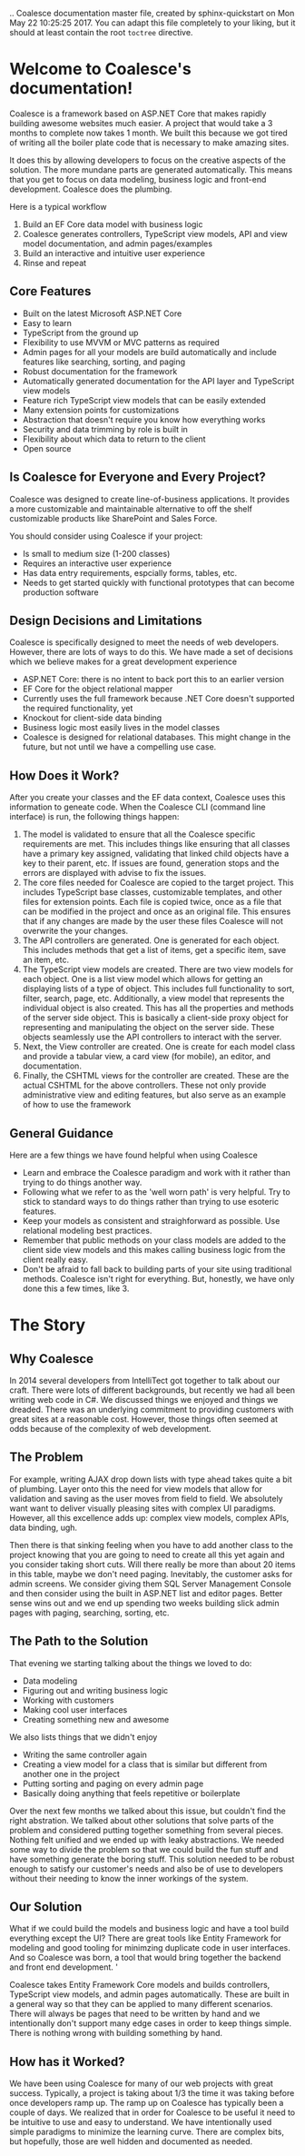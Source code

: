 
.. Coalesce documentation master file, created by
   sphinx-quickstart on Mon May 22 10:25:25 2017.
   You can adapt this file completely to your liking, but it should at least
   contain the root `toctree` directive.

Welcome to Coalesce's documentation!
====================================

Coalesce is a framework based on ASP.NET Core that makes rapidly building awesome websites much easier. A project that would take a 3 months to complete now takes 1 month. We built this because we got tired of writing all the boiler plate code that is necessary to make amazing sites. 

It does this by allowing developers to focus on the creative aspects of the solution. The more mundane parts are generated automatically. This means that you get to focus on data modeling, business logic and front-end development. Coalesce does the plumbing.

Here is a typical workflow
   1. Build an EF Core data model with business logic
   2. Coalesce generates controllers, TypeScript view models, API and view model documentation, and admin pages/examples
   3. Build an interactive and intuitive user experience
   4. Rinse and repeat


Core Features
-------------
   * Built on the latest Microsoft ASP.NET Core
   * Easy to learn
   * TypeScript from the ground up
   * Flexibility to use MVVM or MVC patterns as required
   * Admin pages for all your models are build automatically and include features like searching, sorting, and paging
   * Robust documentation for the framework
   * Automatically generated documentation for the API layer and TypeScript view models
   * Feature rich TypeScript view models that can be easily extended
   * Many extension points for customizations
   * Abstraction that doesn't require you know how everything works
   * Security and data trimming by role is built in
   * Flexibility about which data to return to the client
   * Open source


Is Coalesce for Everyone and Every Project?
-------------------------------------------

Coalesce was designed to create line-of-business applications. It provides a more customizable and maintainable alternative to off the shelf customizable products like SharePoint and Sales Force. 

You should consider using Coalesce if your project:
   * Is small to medium size (1-200 classes)
   * Requires an interactive user experience
   * Has data entry requirements, espcially forms, tables, etc.
   * Needs to get started quickly with functional prototypes that can become production software


Design Decisions and Limitations
--------------------------------

Coalesce is specifically designed to meet the needs of web developers. However, there are lots of ways to do this. We have made a set of decisions which we believe makes for a great development experience

   * ASP.NET Core: there is no intent to back port this to an earlier version
   * EF Core for the object relational mapper
   * Currently uses the full framework because .NET Core doesn't supported the required functionality, yet
   * Knockout for client-side data binding 
   * Business logic most easily lives in the model classes
   * Coalesce is designed for relational databases. This might change in the future, but not until we have a compelling use case.


How Does it Work?
-----------------

After you create your classes and the EF data context, Coalesce uses this information to geneate code. When the Coalesce CLI (command line interface) is run, the following things happen:

   1. The model is validated to ensure that all the Coalesce specific requirements are met. This includes things like ensuring that all classes have a primary key assigned, validating that linked child objects have a key to their parent, etc. If issues are found, generation stops and the errors are displayed with advise to fix the issues.
   2. The core files needed for Coalesce are copied to the target project. This includes TypeScript base classes, customizable templates, and other files for extension points. Each file is copied twice, once as a file that can be modified in the project and once as an original file. This ensures that if any changes are made by the user these files Coalesce will not overwrite the your changes.
   3. The API controllers are generated. One is generated for each object. This includes methods that get a list of items, get a specific item, save an item, etc. 
   4. The TypeScript view models are created. There are two view models for each object. One is a list view model which allows for getting an displaying lists of a type of object. This includes full functionality to sort, filter, search, page, etc. Additionally, a view model that represents the individual object is also created. This has all the properties and methods of the server side object. This is basically a client-side proxy object for representing and manipulating the object on the server side. These objects seamlessly use the API controllers to interact with the server. 
   5. Next, the View controller are created. One is create for each model class and provide a tabular view, a card view (for mobile), an editor, and documentation.
   6. Finally, the CSHTML views for the controller are created. These are the actual CSHTML for the above controllers. These not only provide administrative view and editing features, but also serve as an example of how to use the framework


General Guidance
----------------

Here are a few things we have found helpful when using Coalesce

   * Learn and embrace the Coalesce paradigm and work with it rather than trying to do things another way.
   * Following what we refer to as the 'well worn path' is very helpful. Try to stick to standard ways to do things rather than trying to use esoteric features.
   * Keep your models as consistent and straighforward as possible. Use relational modeling best practices.
   * Remember that public methods on your class models are added to the client side view models and this makes calling business logic from the client really easy.
   * Don't be afraid to fall back to building parts of your site using traditional methods. Coalesce isn't right for everything. But, honestly, we have only done this a few times, like 3. 


The Story
=========

Why Coalesce
------------

In 2014 several developers from IntelliTect got together to talk about our craft. There were lots of different backgrounds, but recently we had all been writing web code in C#. We discussed things we enjoyed and things we dreaded. There was an underlying commitment to providing customers with great sites at a reasonable cost. However, those things often seemed at odds because of the complexity of web development.

The Problem
-----------

For example, writing AJAX drop down lists with type ahead takes quite a bit of plumbing. Layer onto this the need for view models that allow for validation and saving as the user moves from field to field. We absolutely want want to deliver visually pleasing sites with complex UI paradigms. However, all this excellence adds up: complex view models, complex APIs, data binding, ugh. 

Then there is that sinking feeling when you have to add another class to the project knowing that you are going to need to create all this yet again and you consider taking short cuts. Will there really be more than about 20 items in this table, maybe we don't need paging. Inevitably, the customer asks for admin screens. We consider giving them SQL Server Management Console and then consider using the built in ASP.NET list and editor pages. Better sense wins out and we end up spending two weeks building slick admin pages with paging, searching, sorting, etc. 


The Path to the Solution
------------------------

That evening we starting talking about the things we loved to do:
  * Data modeling
  * Figuring out and writing business logic
  * Working with customers
  * Making cool user interfaces
  * Creating something new and awesome

We also lists things that we didn't enjoy
  * Writing the same controller again
  * Creating a view model for a class that is similar but different from another one in the project
  * Putting sorting and paging on every admin page
  * Basically doing anything that feels repetitive or boilerplate

Over the next few months we talked about this issue, but couldn't find the right abstration. We talked about other solutions that solve parts of the problem and considered putting together something from several pieces. Nothing felt unified and we ended up with leaky abstractions. We needed some way to divide the problem so that we could build the fun stuff and have something generate the boring stuff. This solution needed to be robust enough to satisfy our customer's needs and also be of use to developers without their needing to know the inner workings of the system.


Our Solution
------------

What if we could build the models and business logic and have a tool build everything except the UI? There are great tools like Entity Framework for modeling and good tooling for minimzing duplicate code in user interfaces. And so Coalesce was born, a tool that would bring together the backend and front end development. '

Coalesce takes Entity Framework Core models and builds controllers, TypeScript view models, and admin pages automatically. These are built in a general way so that they can be applied to many different scenarios. There will always be pages that need to be written by hand and we intentionally don't support many edge cases in order to keep things simple. There is nothing wrong with building something by hand. 


How has it Worked?
------------------

We have been using Coalesce for many of our web projects with great success. Typically, a project is taking about 1/3 the time it was taking before once developers ramp up. The ramp up on Coalesce has typically been a couple of days. We realized that in order for Coalesce to be useful it need to be intuitive to use and easy to understand. We have intentionally used simple paradigms to minimize the learning curve. There are complex bits, but hopefully, those are well hidden and documented as needed.

